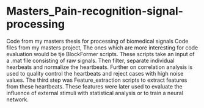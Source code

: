# Masters_Pain-recognition-signal-processing
Code from my masters thesis for processing of biomedical signals
Code files from my masters project,
The ones which are more interesting for code evaluation would be tje BlockFormer scripts. 
These scripts take an input of a .mat file consisting of raw signals.
Then filter, separate individual hearbeats and normalize the heartbeats.
Further on correlation analysis is used to quality control the heartbeats and reject cases with high noise values.
The third step was Feature_extraction scripts to extract features from these heartbeats.
These features were later used to evaluate the influence of external stimuli with statistical analysis or to train a neural network.
